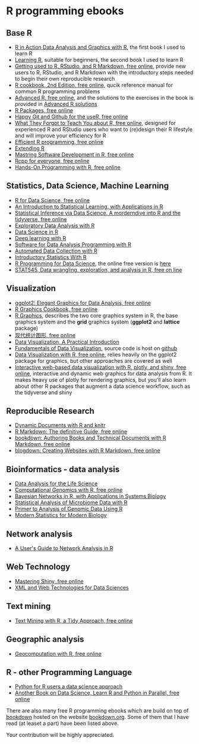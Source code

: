 # R programming ebooks

## Base R

- [R in Action Data Analysis and Graphics with R](R_in_Action_Data_Analysis_and_Graphics_with_R.pdf), the first book I used to learn R
- [Learning R](Learning_R.pdf), suitable for beginners, the second book I used to learn R
- [Getting used to R, RStudio, and R Markdown, free online](https://bookdown.org/chesterismay/rbasics/), provide new users to R, RStudio, and R Markdown with the introductory steps needed to begin their own reproducible research
- [R cookbook, 2nd Edition, free online](https://rc2e.com/), qucik reference manual for common R programming problems
- [Advanced R, free online](https://adv-r.hadley.nz/), and the solutions to the exercises in the book is provided in [Advanced R solutions](https://advanced-r-solutions.rbind.io/)
- [R Packages, free online](https://r-pkgs.org/)
- [Happy Git and Github for the useR, free online](https://happygitwithr.com/)
- [What They Forgot to Teach You about R, free online](https://whattheyforgot.org/), designed for experienced R and RStudio users who want to (re)design their R lifestyle and will improve your efficiency for R
- [Efficient R programming, free online](https://csgillespie.github.io/efficientR/)
- [Extending R](Extending_R.pdf)
- [Mastring Software Development in R, free online](https://bookdown.org/rdpeng/RProgDA/)
- [Rcpp for everyone, free online](https://teuder.github.io/rcpp4everyone_en/)
- [Hands-On Programming with R, free online](https://rstudio-education.github.io/hopr/)


## Statistics, Data Science, Machine Learning

- [R for Data Science, free online](https://r4ds.had.co.nz/)
- [An Introduction to Statistical Learning, with Applications in R](http://faculty.marshall.usc.edu/gareth-james/ISL/)
- [Statistical Inference via Data Science, A morderndive into R and the tidyverse, free online](https://moderndive.com/index.html)
- [Exploratory Data Analysis with R](Exploratory_Data_Analysis_with_R.pdf)
- [Data Science in R](Data_Science_in_R.pdf)
- [Deep learning with R](Deep_learning_with_R.pdf)
- [Software for Data Analysis Programming with R](Software_for_Data_Analysis_Programming_with_R.pdf)
- [Automated Data Collection with R](Automated_Data_Collection_with_R.pdf)
- [Introductory Statistics With R](Introductory_Statistics_With_R.pdf)
- [R Programming for Data Science](R_Programming_for_Data_Science.pdf), the online free version is [here](https://bookdown.org/rdpeng/rprogdatascience/)
- [STAT545, Data wrangling, exploration, and analysis in R, free on line](https://stat545.com/index.html)

## Visualization

- [ggplot2: Elegant Graphics for Data Analysis, free online](https://ggplot2-book.org/index.html)
- [R Graphics Cookbook, free online](https://r-graphics.org/)
- [R Graphics](R_Graphics.pdf), describes the two core graphics system in R, the base graphics system and the **grid** graphics system (**ggplot2** and **lattice** package)
- [现代统计图形, free online](https://bookdown.org/xiangyun/msg/)
- [Data Visualization, A Practical Introduction](Data_Visualization_A_Practical_Introduction.pdf)
- [Fundamentals of Data Visualization](https://serialmentor.com/dataviz/), source code is host on [github](https://github.com/clauswilke/dataviz)
- [Data Visualization with R, free online](https://rkabacoff.github.io/datavis/), relies heavily on the ggplot2 package for graphics, but other approaches are covered as well
- [Interactive web-based data visualization with R, plotly, and shiny, free online](https://plotly-r.com/), interactive and dynamic web graphics for data analysis from R. It makes heavy use of plotly for rendering graphics, but you’ll also learn about other R packages that augment a data science workflow, such as the tidyverse and shiny


## Reproducible Research

- [Dynamic Documents with R and knitr](Dynamic_Documents_with_R_and_knitr.pdf)
- [R Markdown: The definitive Guide, free online](https://bookdown.org/yihui/rmarkdown/)
- [bookdown: Authoring Books and Technical Documents with R Markdown, free online](https://bookdown.org/yihui/bookdown/)
- [blogdown: Creating Websites with R Markdown, free online](https://bookdown.org/yihui/blogdown/)

## Bioinformatics - data analysis

- [Data Analysis for the Life Science](Data_Analysis_for_the_Life_Science.pdf)
- [Computational Genomics with R, free online](http://compgenomr.github.io/book/)
- [Bayesian Networks in R, with Applications in Systems Biology](Bayesian_Networks_in_R_with_Applications_in_system_biology.pdf)
- [Statistical Analysis of Microbiome Data with R](Statistical_Analysis_of_Microbiome_Data_with_R.pdf)
- [Primer to Analysis of Genomic Data Using R](Primer_to_Analysis_of_Genomic_Data_Using_R.pdf)
- [Modern Statistics for Modern Biology](http://web.stanford.edu/class/bios221/book/index.html)

## Network analysis

- [A User's Guide to Network Analysis in R](A_User's_Guide_to_Network_Analysis_in_R.pdf)

## Web Technology

- [Mastering Shiny, free online](https://mastering-shiny.org/)
- [XML and Web Technologies for Data Sciences](XML_and_Web_Technologies_for_Data_Sciences.pdf)

## Text mining

- [Text Mining with R, a Tidy Approach, free online](https://www.tidytextmining.com/)

## Geographic analysis

- [Geocomputation with R, free online](https://geocompr.robinlovelace.net/)

## R - other Programming Language

- [Python for R users a data science approach](Python_for_R_users.pdf)
- [Another Book on Data Science, Learn R and Python in Parallel, free online](https://www.anotherbookondatascience.com/)

There are also many free R programming ebooks which are build on top  of [bookdown](https://github.com/rstudio/bookdown) hosted on the website [bookdown.org](whttps://bookdown.org/home/archive/). Some of them that I have read (at leaset a part) have been listed above.

Your contribution will be highly appreciated. 